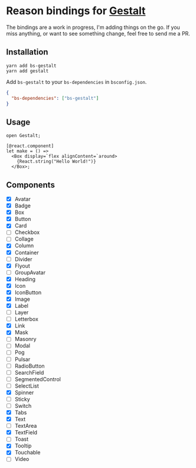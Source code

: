 # Reason bindings for [Gestalt](https://github.com/pinterest/gestalt)

The bindings are a work in progress, I'm adding things on the go. If you miss anything, or want to see something change, feel free to send me a PR.

## Installation
```
yarn add bs-gestalt
yarn add gestalt
```

Add `bs-gestalt` to your `bs-dependencies` in `bsconfig.json`.

```json
{
  "bs-dependencies": ["bs-gestalt"]
}
```

## Usage

```reason
open Gestalt;

[@react.component]
let make = () =>
  <Box display=`flex alignContent=`around>
    {React.string("Hello World!")}
  </Box>;
```

## Components

* [x] Avatar
* [x] Badge
* [x] Box
* [x] Button
* [x] Card
* [ ] Checkbox
* [ ] Collage
* [x] Column
* [x] Container
* [ ] Divider
* [x] Flyout
* [ ] GroupAvatar
* [x] Heading
* [x] Icon
* [x] IconButton
* [x] Image
* [x] Label
* [ ] Layer
* [ ] Letterbox
* [x] Link
* [x] Mask
* [ ] Masonry
* [ ] Modal
* [ ] Pog
* [ ] Pulsar
* [ ] RadioButton
* [ ] SearchField
* [ ] SegmentedControl
* [ ] SelectList
* [x] Spinner
* [ ] Sticky
* [ ] Switch
* [x] Tabs
* [x] Text
* [ ] TextArea
* [x] TextField
* [ ] Toast
* [x] Tooltip
* [x] Touchable
* [ ] Video
